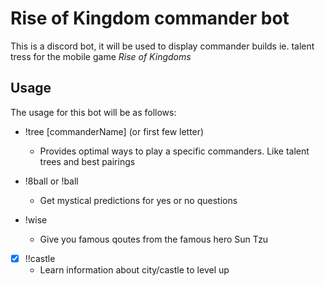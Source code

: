# Rise of Kingdom commander bot

This is a discord bot, it will be used to display commander builds ie. talent
tress for the mobile game _Rise of Kingdoms_

## Usage

The usage for this bot will be as follows:

-   !tree [commanderName] (or first few letter)

    -   Provides optimal ways to play a specific commanders. Like talent trees
        and best pairings

-   !8ball or !ball

    -   Get mystical predictions for yes or no questions

-   !wise

    -   Give you famous qoutes from the famous hero Sun Tzu

-   [x] !!castle
    -   Learn information about city/castle to level up
